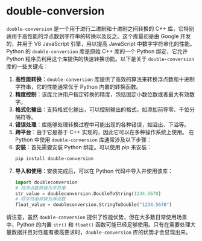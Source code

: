 # double-conversion

`double-conversion` 是一个用于进行二进制和十进制之间转换的 C++ 库，它特别适用于高性能的浮点数到字符串的转换以及反之。这个库最初是由 Google 开发的，并用于 V8 JavaScript 引擎，用以提高 JavaScript 中数字字符串化的性能。
Python 的 `double-conversion` 库是原始 C++ 库的一个 Python 绑定，它允许 Python 程序员利用这个库提供的快速转换功能。以下是关于 `double-conversion` 库的一些关键点：
1. **高性能转换**：`double-conversion` 库提供了高效的算法来转换浮点数和十进制字符串，它的性能通常优于 Python 内置的转换函数。
2. **精度控制**：该库允许用户指定转换的精度，包括固定小数位数或者最大有效数字。
3. **格式化输出**：支持格式化输出，可以控制输出的格式，如添加前导零、千位分隔符等。
4. **错误处理**：库能够处理转换过程中可能出现的各种错误，如溢出、下溢等。
5. **跨平台**：由于它是基于 C++ 实现的，因此它可以在多种操作系统上使用。
在 Python 中使用 `double-conversion` 库通常涉及以下步骤：
1. **安装**：首先需要安装 Python 绑定。可以使用 pip 来安装：
   ```bash
   pip install double-conversion
   ```
2. **导入和使用**：安装完成后，可以在 Python 代码中导入并使用该库：
   ```python
   import doubleconversion
   # 将浮点数转换为字符串
   str_value = doubleconversion.DoubleToString(1234.5678)
   # 将字符串转换为浮点数
   float_value = doubleconversion.StringToDouble("1234.5678")
   ```
请注意，虽然 `double-conversion` 提供了性能优势，但在大多数日常使用场景中，Python 的内置 `str()` 和 `float()` 函数可能已经足够使用。只有在需要处理大量数据并且对性能有极高要求时，`double-conversion` 库的优势才会显现出来。

